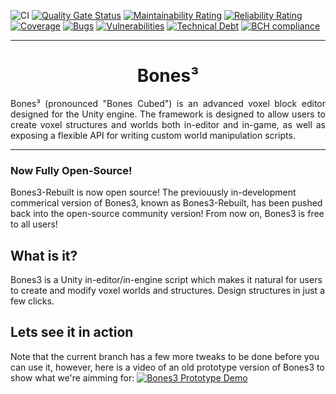 ![CI](https://github.com/Wraithaven-UnityTools/Bones3/workflows/CI/badge.svg)
[![Quality Gate Status](https://sonarcloud.io/api/project_badges/measure?project=TheDudeFromCI_Bones3-Rebuilt&metric=alert_status&token=3e2eaab6c05d5b0ecb3ad879240c116fef9e4b96)](https://sonarcloud.io/dashboard?id=TheDudeFromCI_Bones3-Rebuilt)
[![Maintainability Rating](https://sonarcloud.io/api/project_badges/measure?project=TheDudeFromCI_Bones3-Rebuilt&metric=sqale_rating&token=3e2eaab6c05d5b0ecb3ad879240c116fef9e4b96)](https://sonarcloud.io/dashboard?id=TheDudeFromCI_Bones3-Rebuilt)
[![Reliability Rating](https://sonarcloud.io/api/project_badges/measure?project=TheDudeFromCI_Bones3-Rebuilt&metric=reliability_rating&token=3e2eaab6c05d5b0ecb3ad879240c116fef9e4b96)](https://sonarcloud.io/dashboard?id=TheDudeFromCI_Bones3-Rebuilt)
[![Coverage](https://sonarcloud.io/api/project_badges/measure?project=TheDudeFromCI_Bones3-Rebuilt&metric=coverage&token=3e2eaab6c05d5b0ecb3ad879240c116fef9e4b96)](https://sonarcloud.io/dashboard?id=TheDudeFromCI_Bones3-Rebuilt)
[![Bugs](https://sonarcloud.io/api/project_badges/measure?project=TheDudeFromCI_Bones3-Rebuilt&metric=bugs&token=3e2eaab6c05d5b0ecb3ad879240c116fef9e4b96)](https://sonarcloud.io/dashboard?id=TheDudeFromCI_Bones3-Rebuilt)
[![Vulnerabilities](https://sonarcloud.io/api/project_badges/measure?project=TheDudeFromCI_Bones3-Rebuilt&metric=vulnerabilities&token=3e2eaab6c05d5b0ecb3ad879240c116fef9e4b96)](https://sonarcloud.io/dashboard?id=TheDudeFromCI_Bones3-Rebuilt)
[![Technical Debt](https://sonarcloud.io/api/project_badges/measure?project=TheDudeFromCI_Bones3-Rebuilt&metric=sqale_index&token=3e2eaab6c05d5b0ecb3ad879240c116fef9e4b96)](https://sonarcloud.io/dashboard?id=TheDudeFromCI_Bones3-Rebuilt)
[![BCH compliance](https://bettercodehub.com/edge/badge/TheDudeFromCI/Bones3-Rebuilt?branch=master&token=dbbd7c4aa7a4fd11fc28b25c75f80173af71614e)](https://bettercodehub.com/)

---

# <div align="center">Bones³</div>

<p align="justify">Bones³ (pronounced "Bones Cubed") is an advanced voxel block editor designed for the Unity engine. The framework is designed to allow users to create voxel structures and worlds both in-editor and in-game, as well as exposing a flexible API for writing custom world manipulation scripts.</p>

---

### Now Fully Open-Source!

Bones3-Rebuilt is now open source! The previouusly in-development commerical version of Bones3, known as Bones3-Rebuilt, has been pushed back into the open-source community version! From now on, Bones3 is free to all users!

## What is it?

Bones3 is a Unity in-editor/in-engine script which makes it natural for users to create and modify voxel worlds and structures. Design structures in just a few clicks.

## Lets see it in action

Note that the current branch has a few more tweaks to be done before you can use it, however, here is a video of an old prototype version of Bones3 to show what we're aimming for:
[![Bones3 Prototype Demo](http://img.youtube.com/vi/GzNd_Lnkytk/0.jpg)](http://www.youtube.com/watch?v=GzNd_Lnkytk "Bones3 Prototype Demo")
